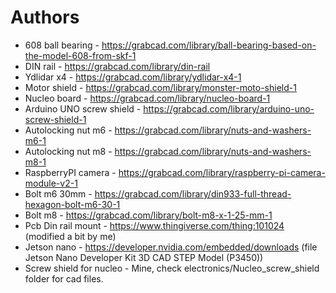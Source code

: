 # Authors
* 608 ball bearing - https://grabcad.com/library/ball-bearing-based-on-the-model-608-from-skf-1 </br>
* DIN rail - https://grabcad.com/library/din-rail </br>
* Ydlidar x4 - https://grabcad.com/library/ydlidar-x4-1 </br>
* Motor shield - https://grabcad.com/library/monster-moto-shield-1 </br>
* Nucleo board - https://grabcad.com/library/nucleo-board-1 </br>
* Arduino UNO screw shield - https://grabcad.com/library/arduino-uno-screw-shield-1 </br>
* Autolocking nut m6 - https://grabcad.com/library/nuts-and-washers-m6-1 </br>
* Autolocking nut m8 - https://grabcad.com/library/nuts-and-washers-m8-1 </br>
* RaspberryPI camera - https://grabcad.com/library/raspberry-pi-camera-module-v2-1 </br>
* Bolt m6 30mm - https://grabcad.com/library/din933-full-thread-hexagon-bolt-m6-30-1 </br>
* Bolt m8 - https://grabcad.com/library/bolt-m8-x-1-25-mm-1 </br>
* Pcb Din rail mount - https://www.thingiverse.com/thing:101024 (modified a bit by me) </br>
* Jetson nano - https://developer.nvidia.com/embedded/downloads (file Jetson Nano Developer Kit 3D CAD STEP Model (P3450)) </br>
* Screw shield for nucleo - Mine, check electronics/Nucleo_screw_shield folder for cad files.